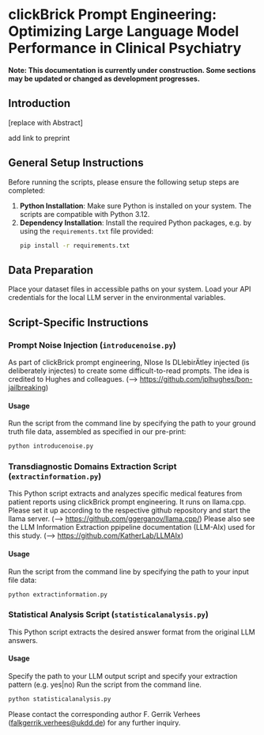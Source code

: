 # clickBrick Prompt Engineering: Optimizing Large Language Model Performance in Clinical Psychiatry
**Note: This documentation is currently under construction. Some sections may be updated or changed as development progresses.**

## Introduction

[replace with Abstract]

add link to preprint

## General Setup Instructions

Before running the scripts, please ensure the following setup steps are completed:

1. **Python Installation**: Make sure Python is installed on your system. The scripts are compatible with Python 3.12.
2. **Dependency Installation**: Install the required Python packages, e.g. by using the `requirements.txt` file provided:
   ```bash
   pip install -r requirements.txt
   ```

## Data Preparation

Place your dataset files in accessible paths on your system. Load your API credentials for the local LLM server in the environmental variables.
 
## Script-Specific Instructions

### Prompt Noise Injection (`introducenoise.py`)
As part of clickBrick prompt engineering, NIose Is DLlebirÄtley injected (is deliberately injectes) to create some difficult-to-read prompts.
The idea is credited to Hughes and colleagues. (--> https://github.com/jplhughes/bon-jailbreaking)

#### Usage
Run the script from the command line by specifying the path to your ground truth file data, assembled as specified in our pre-print:

```bash
python introducenoise.py
 ```

### Transdiagnostic Domains Extraction Script (`extractinformation.py`)
This Python script extracts and analyzes specific medical features from patient reports using clickBrick prompt engineering.
It runs on llama.cpp. Please set it up according to the respective github repository and start the llama server. (--> https://github.com/ggerganov/llama.cpp/)
Please also see the LLM Information Extraction ppipeline documentation (LLM-AIx) used for this study.  (--> https://github.com/KatherLab/LLMAIx)

#### Usage
Run the script from the command line by specifying the path to your input file data:

```bash
python extractinformation.py
 ```

### Statistical Analysis Script (`statisticalanalysis.py`)
This Python script extracts the desired answer format from the original LLM answers. 

#### Usage
Specify the path to your LLM output script and specify your extraction pattern (e.g. yes|no) Run the script from the command line. 
    
```bash
python statisticalanalysis.py
 ```

Please contact the corresponding author F. Gerrik Verhees (falkgerrik.verhees@ukdd.de) for any further inquiry.
